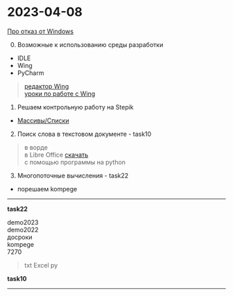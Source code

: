 # 2023-04-08  

[Про отказ от Windows](https://habr.com/ru/news/589871/)  

0) Возможные к использованию среды разработки  
- IDLE  
- Wing  
- PyCharm  
> [редактор Wing](https://wingware.com/downloads/wing-101)  
> [уроки по работе с Wing](https://www.youtube.com/watch?v=jmjTAXbH-SA&list=PL1DE477438120C9EF)  

1) Решаем контрольную работу на Stepik  
- [Массивы/Списки](https://stepik.org/lesson/416145/)  

2) Поиск слова в текстовом документе - task10  
> в ворде  
> в Libre Office [скачать](https://ru.libreoffice.org/)  
> с помощью программы на python  

3) Многопоточные вычисления - task22  
- порешаем kompege  

---  

**task22**  

demo2023  
demo2022  
досроки  
kompege  
7270  
> txt
> Excel
> py


**task10**  

---  
